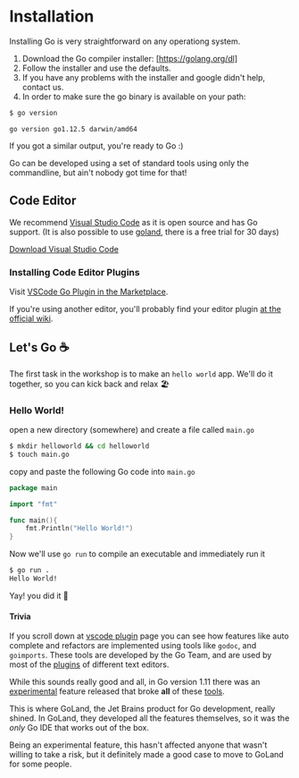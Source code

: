 # Installation

Installing Go is very straightforward on any operationg system. 

1. Download the Go compiler installer: [https://golang.org/dl]
2. Follow the installer and use the defaults.
3. If you have any problems with the installer and google didn't help, contact us. 
4. In order to make sure the go binary is available on your path:
 
```sh
$ go version
```

```
go version go1.12.5 darwin/amd64
```

If you got a similar output, you're ready to Go :)

Go can be developed using a set of standard tools using only the commandline, but ain't nobody got time for that!

## Code Editor

We recommend [Visual Studio Code][vscode] as it is open source and has Go support. (It is also possible to use [goland], there is a free trial for 30 days)

[Download Visual Studio Code][vscode]

### Installing Code Editor Plugins

Visit [VSCode Go Plugin in the Marketplace][vscode plugin].

If you're using another editor, you'll probably find your editor plugin [at the official wiki](plugins).

## Let's Go ☕️

The first task in the workshop is to make an `hello world` app. We'll do it together, so you can kick back and relax 🏖

### Hello World!

open a new directory (somewhere) and create a file called `main.go`

```sh
$ mkdir helloworld && cd helloworld
$ touch main.go
```

copy and paste the following Go code into `main.go`

```go
package main

import "fmt"

func main(){
	fmt.Println("Hello World!")
}
```

Now we'll use `go run` to compile an executable and immediately run it 

```sh 
$ go run .
Hello World!
```

Yay! you did it 👏

#### Trivia

If you scroll down at [vscode plugin] page you can see how features like auto complete and refactors are implemented using tools like `godoc`, and `goimports`. These tools are developed by the Go Team, and are used by most of the [plugins] of different text editors.

While this sounds really good and all, in Go version 1.11 there was an [experimental](https://github.com/golang/go/wiki/Modules) feature released that broke **all** of these [tools](https://github.com/golang/go/issues/24661).

This is where GoLand, the Jet Brains product for Go development, really shined. In GoLand, they developed all the features themselves, so it was the *only* Go IDE that works out of the box.

Being an experimental feature, this hasn't affected anyone that wasn't willing to take a risk, but it definitely made a good case to move to GoLand for some people. 

[vscode]: https://code.visualstudio.com
[https://golang.org/dl]: https://golang.org/dl
[plugins]: https://github.com/golang/go/wiki/IDEsAndTextEditorPlugins
[vscode plugin]: https://marketplace.visualstudio.com/items?itemName=ms-vscode.Go
[goland]: https://www.jetbrains.com/go/
